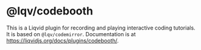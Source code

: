 # @lqv/codebooth

This is a Liqvid plugin for recording and playing interactive coding tutorials. It is based on `@lqv/codemirror`. Documentation is at https://liqvidjs.org/docs/plugins/codebooth/.
